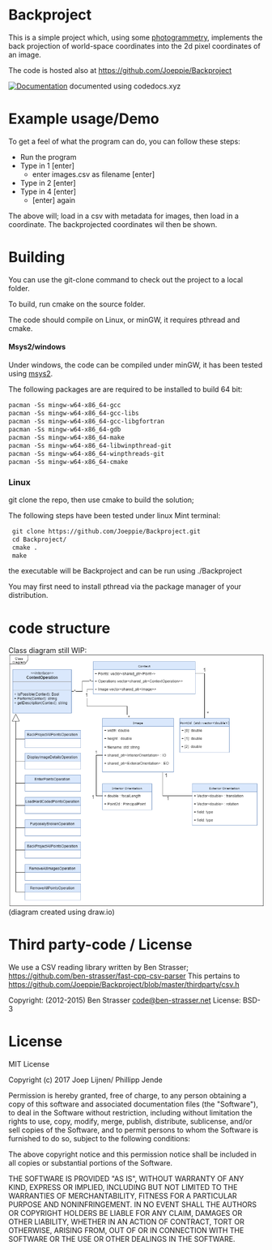# Backproject

This is a simple project which, using some [photogrammetry](https://en.wikipedia.org/wiki/Photogrammetry), implements the  back projection of world-space coordinates into the 2d pixel coordinates of an image.

The code is hosted also at https://github.com/Joeppie/Backproject

[![Documentation](https://codedocs.xyz/Joeppie/Backproject.svg)](https://codedocs.xyz/Joeppie/Backproject/files.html)
documented using codedocs.xyz

# Example usage/Demo

To get a feel of what the program can do, you can follow these steps:

- Run the program
- Type in 1 [enter] 
    - enter images.csv as filename [enter] 
- Type in 2 [enter]
- Type in 4 [enter]
    - [enter]  again

The above will; load in a csv with metadata for images, then load in a coordinate.
The backprojected coordinates wil then be shown.
    

# Building
You can use the git-clone command to check out the project to a local folder.

To build, run cmake on the source folder.

The code should compile on Linux, or minGW, it requires pthread and cmake.
 
#### Msys2/windows
Under windows, the code can be compiled under minGW, it has been tested using [msys2](http://www.msys2.org/).

The following packages are are required to be installed to build 64 bit:

    pacman -Ss mingw-w64-x86_64-gcc
    pacman -Ss mingw-w64-x86_64-gcc-libs
    pacman -Ss mingw-w64-x86_64-gcc-libgfortran
    pacman -Ss mingw-w64-x86_64-gdb
    pacman -Ss mingw-w64-x86_64-make
    pacman -Ss mingw-w64-x86_64-libwinpthread-git
    pacman -Ss mingw-w64-x86_64-winpthreads-git
    pacman -Ss mingw-w64-x86_64-cmake

### Linux
 git clone the repo, then use cmake to build the solution;
 
 The following steps have been tested under linux Mint terminal:
 
     git clone https://github.com/Joeppie/Backproject.git
     cd Backproject/
     cmake .
     make
 
 the executable will be Backproject and can be run using  ./Backproject
 
 You may first need to install pthread via the package manager of your distribution.
 
# code structure
 Class diagram still WIP:
![Class Diagram SVG](https://github.com/Joeppie/Backproject/blob/master/Class%20Diagram.png?raw=true)
(diagram created using draw.io)

# Third party-code / License

We use a CSV reading library written by Ben Strasser; https://github.com/ben-strasser/fast-cpp-csv-parser
This pertains to https://github.com/Joeppie/Backproject/blob/master/thirdparty/csv.h

Copyright: (2012-2015) Ben Strasser <code@ben-strasser.net>
License: BSD-3

# License

MIT License

Copyright (c) 2017 Joep Lijnen/ Phillipp Jende

Permission is hereby granted, free of charge, to any person obtaining a copy
of this software and associated documentation files (the "Software"), to deal
in the Software without restriction, including without limitation the rights
to use, copy, modify, merge, publish, distribute, sublicense, and/or sell
copies of the Software, and to permit persons to whom the Software is
furnished to do so, subject to the following conditions:

The above copyright notice and this permission notice shall be included in all
copies or substantial portions of the Software.

THE SOFTWARE IS PROVIDED "AS IS", WITHOUT WARRANTY OF ANY KIND, EXPRESS OR
IMPLIED, INCLUDING BUT NOT LIMITED TO THE WARRANTIES OF MERCHANTABILITY,
FITNESS FOR A PARTICULAR PURPOSE AND NONINFRINGEMENT. IN NO EVENT SHALL THE
AUTHORS OR COPYRIGHT HOLDERS BE LIABLE FOR ANY CLAIM, DAMAGES OR OTHER
LIABILITY, WHETHER IN AN ACTION OF CONTRACT, TORT OR OTHERWISE, ARISING FROM,
OUT OF OR IN CONNECTION WITH THE SOFTWARE OR THE USE OR OTHER DEALINGS IN THE
SOFTWARE.
